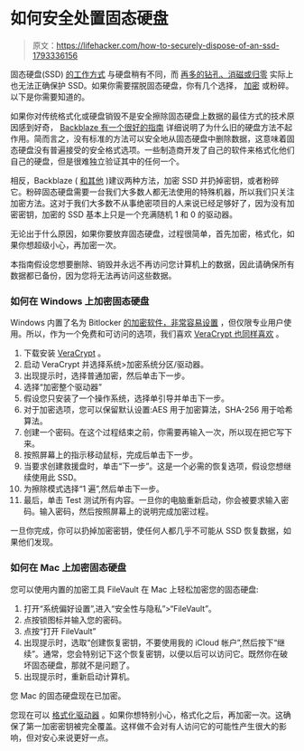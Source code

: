 # 如何安全处置固态硬盘

> 原文：<https://lifehacker.com/how-to-securely-dispose-of-an-ssd-1793336156>

固态硬盘(SSD) [的工作方式](http://lifehacker.com/how-to-securely-erase-a-solid-state-drive-on-mac-os-x-1580603733) 与硬盘稍有不同，而 [再多的钻孔、消磁或归零](https://lifehacker.com/how-to-erase-and-format-a-hard-drive-1525128357) 实际上也无法正确保护 SSD。如果你需要摆脱固态硬盘，你有几个选择， [加密](https://lifehacker.com/a-beginners-guide-to-encryption-what-it-is-and-how-to-1508196946) 或粉碎。以下是你需要知道的。



如果你对传统格式化或硬盘销毁不是安全擦除固态硬盘上数据的最佳方式的技术原因感到好奇， [Backblaze 有一个很好的指南](https://www.backblaze.com/blog/how-to-securely-recycle-or-dispose-of-your-ssd/) 详细说明了为什么旧的硬盘方法不起作用。简而言之，没有标准的方法可以安全地从固态硬盘中删除数据，这意味着固态硬盘没有普遍接受的安全格式选项。一些制造商开发了自己的软件来格式化他们自己的硬盘，但是很难独立验证其中的任何一个。

相反，Backblaze ( [和其他](http://www.computerworld.com/article/2506511/solid-state-drives/can-data-stored-on-an-ssd-be-secured-.html) )建议两种方法，加密 SSD 并扔掉密钥，或者粉碎它。粉碎固态硬盘需要一台我们大多数人都无法使用的特殊机器，所以我们只关注加密方法。这对于我们大多数不从事绝密项目的人来说已经足够好了，因为没有加密密钥，加密的 SSD 基本上只是一个充满随机 1 和 0 的驱动器。

无论出于什么原因，如果你要放弃固态硬盘，过程很简单，首先加密，格式化，如果你想超级小心，再加密一次。

本指南假设您想要删除、销毁并永远不再访问您计算机上的数据，因此请确保所有数据都已备份，因为您将无法再访问这些数据。

### 如何在 Windows 上加密固态硬盘

Windows 内置了名为 Bitlocker [的加密软件，非常容易设置](https://www.howtogeek.com/234826/how-to-enable-full-disk-encryption-on-windows-10/) ，但仅限专业用户使用。所以，作为一个免费和可访问的选项，我们喜欢 [VeraCrypt 也同样喜欢](https://lifehacker.com/windows-encryption-showdown-veracrypt-vs-bitlocker-1777855025) 。

1.  下载安装 [VeraCrypt](https://veracrypt.codeplex.com/) 。
2.  启动 VeraCrypt 并选择系统>加密系统分区/驱动器。
3.  出现提示时，选择普通加密，然后单击下一步。
4.  选择“加密整个驱动器”
5.  假设您只安装了一个操作系统，选择单引导并单击下一步。
6.  对于加密选项，您可以保留默认设置:AES 用于加密算法，SHA-256 用于哈希算法。
7.  创建一个密码。在这个过程结束之前，你需要再输入一次，所以现在把它写下来。
8.  按照屏幕上的指示移动鼠标，完成后单击下一步。
9.  当要求创建救援盘时，单击“下一步”。这是一个必需的恢复选项，假设您想继续使用此 SSD。
10.  为擦除模式选择“1 遍”,然后单击下一步。
11.  最后，单击 Test 测试所有内容。一旦你的电脑重新启动，你会被要求输入密码。输入密码，然后按照屏幕上的说明完成加密过程。

一旦你完成，你可以扔掉加密密钥，使任何人都几乎不可能从 SSD 恢复数据，如果他们发现。

### 如何在 Mac 上加密固态硬盘

您可以使用内置的加密工具 FileVault 在 Mac 上轻松加密您的固态硬盘:

1.  打开“系统偏好设置”,进入“安全性与隐私”>“FileVault”。
2.  点按锁图标并输入您的密码。
3.  点按“打开 FileVault”
4.  出现提示时，选取“创建恢复密钥，不要使用我的 iCloud 帐户”,然后按下“继续”。通常，您会特别记下这个恢复密钥，以便以后可以访问它。既然你在破坏固态硬盘，那就不是问题了。
5.  出现提示时，重新启动计算机。

您 Mac 的固态硬盘现在已加密。

您现在可以 [格式化驱动器](https://lifehacker.com/how-to-erase-and-format-a-hard-drive-1525128357) 。如果你想特别小心，格式化之后，再加密一次。这确保了第一加密密钥被完全覆盖。这样做不会对有人访问它的可能性产生很大的影响，但对安心来说更好一点。


